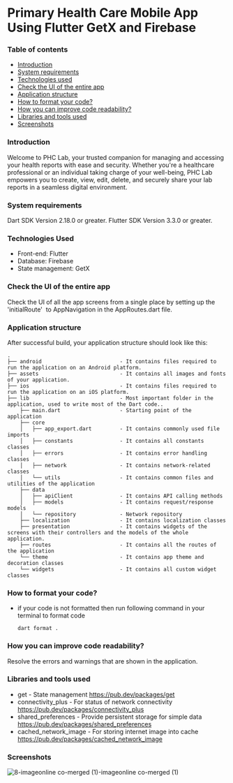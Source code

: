 # Primary Health Care Mobile App Using Flutter GetX and Firebase

### Table of contents
- [Introduction](#introduction)
- [System requirements](#system-requirements)
- [Technologies used](#technologies-used)
- [Check the UI of the entire app](#check-the-ui-of-the-entire-app)
- [Application structure](#application-structure)
- [How to format your code?](#how-to-format-your-code)
- [How you can improve code readability?](#how-you-can-improve-code-readability)
- [Libraries and tools used](#libraries-and-tools-used)
- [Screenshots](#screenshots)

### Introduction

Welcome to PHC Lab, your trusted companion for managing and accessing your health reports with ease and security. Whether you're a healthcare professional or an individual taking charge of your well-being, PHC Lab empowers you to create, view, edit, delete, and securely share your lab reports in a seamless digital environment.

### System requirements

Dart SDK Version 2.18.0 or greater.
Flutter SDK Version 3.3.0 or greater.

### Technologies Used

* Front-end: Flutter
* Database: Firebase
* State management: GetX

### Check the UI of the entire app

Check the UI of all the app screens from a single place by setting up the 'initialRoute'  to AppNavigation in the AppRoutes.dart file.

### Application structure

After successful build, your application structure should look like this:

```
.
├── android                         - It contains files required to run the application on an Android platform.
├── assets                          - It contains all images and fonts of your application.
├── ios                             - It contains files required to run the application on an iOS platform.
├── lib                             - Most important folder in the application, used to write most of the Dart code..
    ├── main.dart                   - Starting point of the application
    ├── core
    │   ├── app_export.dart         - It contains commonly used file imports
    │   ├── constants               - It contains all constants classes
    │   ├── errors                  - It contains error handling classes                  
    │   ├── network                 - It contains network-related classes
    │   └── utils                   - It contains common files and utilities of the application
    ├── data
    │   ├── apiClient               - It contains API calling methods 
    │   ├── models                  - It contains request/response models 
    │   └── repository              - Network repository
    ├── localization                - It contains localization classes
    ├── presentation                - It contains widgets of the screens with their controllers and the models of the whole application.
    ├── routes                      - It contains all the routes of the application
    └── theme                       - It contains app theme and decoration classes
    └── widgets                     - It contains all custom widget classes
```

### How to format your code?

- if your code is not formatted then run following command in your terminal to format code
  ```
  dart format .
  ```

### How you can improve code readability?

Resolve the errors and warnings that are shown in the application.

### Libraries and tools used

- get - State management
  https://pub.dev/packages/get
- connectivity_plus - For status of network connectivity
  https://pub.dev/packages/connectivity_plus
- shared_preferences - Provide persistent storage for simple data
  https://pub.dev/packages/shared_preferences
- cached_network_image - For storing internet image into cache
  https://pub.dev/packages/cached_network_image

### Screenshots

![8-imageonline co-merged (1)-imageonline co-merged (1)](https://github.com/SuhailMuhammed1/Primary-Health-Care-Mobile-App-Using-Flutter-GetX-And-Firebase/assets/104970300/716a1d78-ae07-4338-a403-7fd414023d04)

